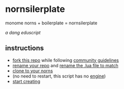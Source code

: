# nornsilerplate
monome norns + boilerplate = nornsilerplate

*a dang eduscript*

## instructions

- [fork this repo](https://docs.github.com/en/get-started/quickstart/fork-a-repo) while following [community guidelines](https://llllllll.co/t/39028)
- [rename your repo](https://docs.github.com/en/repositories/creating-and-managing-repositories/renaming-a-repository) and [rename the .lua file to match](https://monome.org/docs/norns/maiden/#file-viewer)
- [clone to your norns](https://monome.org/docs/norns/maiden/#fetch)
- (no need to restart, this script has no [engine](https://monome.org/docs/norns/engine-study-1/))
- [start creating](https://discord.com/invite/hfC5Fmw)